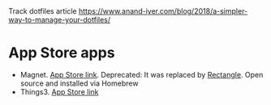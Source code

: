 ##

Track dotfiles article
https://www.anand-iyer.com/blog/2018/a-simpler-way-to-manage-your-dotfiles/

# App Store apps

- Magnet. [App Store link](https://apps.apple.com/us/app/magnet/id441258766?mt=12). Deprecated: It was replaced by [Rectangle](https://rectangleapp.com/). Open source and installed via Homebrew
- Things3. [App Store link](https://apps.apple.com/us/app/things-3/id904280696?mt=12)
